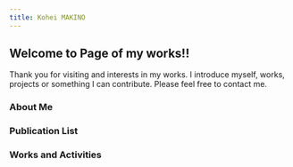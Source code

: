 ```yaml
---
title: Kohei MAKINO
---
```

## Welcome to Page of my works!!

Thank you for visiting and interests in my works. I introduce myself, works, projects or something I can contribute.
Please feel free to contact me.

### About Me

### Publication List

### Works and Activities